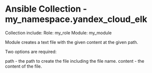 # Ansible Collection - my_namespace.yandex_cloud_elk

Collection include:
Role: my_role
Module: my_module

Module creates a text file with the given content at the given path.

Two options are required:

  path - the path to create the file including the file name.
  content - the content of the file.
